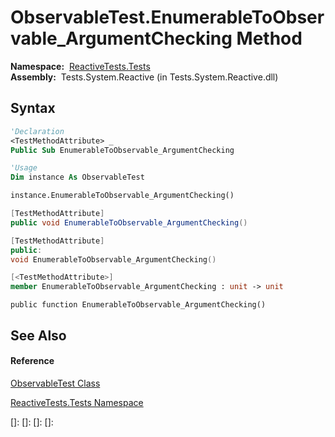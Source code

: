 # ObservableTest.EnumerableToObservable\_ArgumentChecking Method

**Namespace:**  [ReactiveTests.Tests](ReactiveTests.Tests\ReactiveTests.Tests.md)  
**Assembly:**  Tests.System.Reactive (in Tests.System.Reactive.dll)

## Syntax

```vb
'Declaration
<TestMethodAttribute> _
Public Sub EnumerableToObservable_ArgumentChecking
```

```vb
'Usage
Dim instance As ObservableTest

instance.EnumerableToObservable_ArgumentChecking()
```

```csharp
[TestMethodAttribute]
public void EnumerableToObservable_ArgumentChecking()
```

```c++
[TestMethodAttribute]
public:
void EnumerableToObservable_ArgumentChecking()
```

```fsharp
[<TestMethodAttribute>]
member EnumerableToObservable_ArgumentChecking : unit -> unit 
```

```jscript
public function EnumerableToObservable_ArgumentChecking()
```

## See Also

#### Reference

[ObservableTest Class](ObservableTest\ObservableTest.md)

[ReactiveTests.Tests Namespace](ReactiveTests.Tests\ReactiveTests.Tests.md)

[]: 
[]: 
[]: 
[]: 